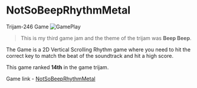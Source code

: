 # NotSoBeepRhythmMetal
Trijam-246 Game
![GamePlay](https://raw.github.com/SSJAbatron/NotSoBeepRhythmMetal/main/gameplay.png)
> This is my third game jam and the theme of the trijam was __Beep Beep__.

The Game is a 2D Vertical Scrolling Rhythm game where you need to hit the correct key to match the beat of the soundtrack and hit a high score.

This game ranked __14th__ in the game trijam.

Game link - [NotSoBeepRhythmMetal](https://ssjabatron.itch.io/not-so-beep-rhythm-metal-game)
